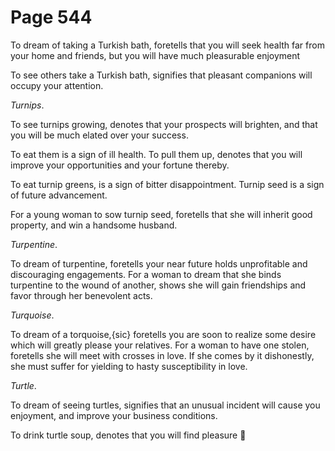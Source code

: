# Page 544
To dream of taking a Turkish bath, foretells that you will seek health far
from your home and friends, but you will have much pleasurable enjoyment


To see others take a Turkish bath, signifies that pleasant companions
will occupy your attention.


_Turnips_.


To see turnips growing, denotes that your prospects will brighten,
and that you will be much elated over your success.


To eat them is a sign of ill health. To pull them up, denotes that you
will improve your opportunities and your fortune thereby.


To eat turnip greens, is a sign of bitter disappointment.
Turnip seed is a sign of future advancement.


For a young woman to sow turnip seed, foretells that she will inherit
good property, and win a handsome husband.


_Turpentine_.


To dream of turpentine, foretells your near future holds unprofitable
and discouraging engagements. For a woman to dream that she binds
turpentine to the wound of another, shows she will gain friendships
and favor through her benevolent acts.


_Turquoise_.


To dream of a torquoise,{sic} foretells you are soon to realize
some desire which will greatly please your relatives. For a woman
to have one stolen, foretells she will meet with crosses in love.
If she comes by it dishonestly, she must suffer for yielding to hasty
susceptibility in love.


_Turtle_.


To dream of seeing turtles, signifies that an unusual incident will cause
you enjoyment, and improve your business conditions.


To drink turtle soup, denotes that you will find pleasure
